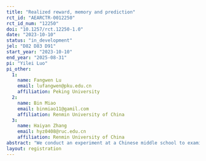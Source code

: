 ```yaml
---
title: "Realized reward, memory and prediction"
rct_id: "AEARCTR-0012250"
rct_id_num: "12250"
doi: "10.1257/rct.12250-1.0"
date: "2023-10-10"
status: "in_development"
jel: "D82 D83 D91"
start_year: "2023-10-10"
end_year: "2025-08-31"
pi: "Yilei Luo"
pi_other:
  1:
    name: Fangwen Lu
    email: lufangwen@pku.edu.cn
    affiliation: Peking University
  2:
    name: Bin Miao
    email: binmiao11@gamil.com
    affiliation: Renmin University of China
  3:
    name: Haiyan Zhang
    email: hyz0408@ruc.edu.cn
    affiliation: Renmin University of China
abstract: "We conduct an experiment at a Chinese middle school to examine how rewarding students for previous accurate predictions or recall regarding their exam performance affects their subsequent memory and predictions. Intervention occurs at both class and individual levels. Half the classes are rewarded for their previous correct recall, while the other half are rewarded for their previous correct predictions. Within each class, students who answered correctly are randomly chosen for either cash or gift rewards. After students complete a post-intervention exam, we administer a survey to evaluate the treatment effect in recalling exam performance and predicting future exam performance."
layout: registration
---
```


